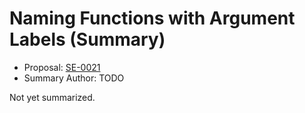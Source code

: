 # Naming Functions with Argument Labels (Summary)

* Proposal: [SE-0021](https://github.com/apple/swift-evolution/blob/main/proposals/0021-generalized-naming.md)
* Summary Author: TODO

Not yet summarized.
